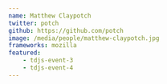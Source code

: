 ```yaml
---
name: Matthew Claypotch
twitter: potch
github: https://github.com/potch
image: /media/people/matthew-claypotch.jpg
frameworks: mozilla
featured: 
    - tdjs-event-3
    - tdjs-event-4
---
```

